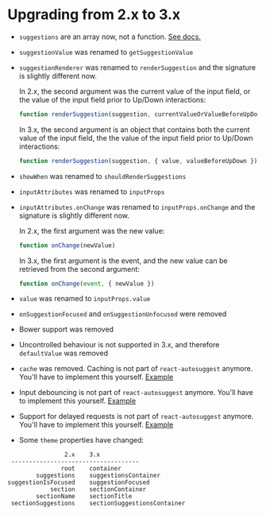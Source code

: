 # Upgrading from 2.x to 3.x

* `suggestions` are an array now, not a function. [See docs.](https://github.com/moroshko/react-autosuggest/blob/master/README.md#suggestionsProp)
* `suggestionValue` was renamed to `getSuggestionValue`
* `suggestionRenderer` was renamed to `renderSuggestion` and the signature is slightly
  different now.

  In 2.x, the second argument was the current value of the input field, or the
  value of the input field prior to Up/Down interactions:

  ```js
  function renderSuggestion(suggestion, currentValueOrValueBeforeUpDown)
  ```

  In 3.x, the second argument is an object that contains both the current value
  of the input field, the the value of the input field prior to Up/Down interactions:

  ```js
  function renderSuggestion(suggestion, { value, valueBeforeUpDown })
  ```
* `showWhen` was renamed to `shouldRenderSuggestions`
* `inputAttributes` was renamed to `inputProps`
* `inputAttributes.onChange` was renamed to `inputProps.onChange` and the signature is
  slightly different now.

  In 2.x, the first argument was the new value:

  ```js
  function onChange(newValue)
  ```

  In 3.x, the first argument is the event, and the new value can be retrieved
  from the second argument:

  ```js
  function onChange(event, { newValue })
  ```
* `value` was renamed to `inputProps.value`
* `onSuggestionFocused` and `onSuggestionUnfocused` were removed
* Bower support was removed
* Uncontrolled behaviour is not supported in 3.x, and therefore `defaultValue` was removed
* `cache` was removed. Caching is not part of `react-autosuggest` anymore. You'll have to implement this yourself. [Example](http://codepen.io/moroshko/pen/JGEmeX)
* Input debouncing is not part of `react-autosuggest` anymore. You'll have to implement this yourself. [Example](http://codepen.io/moroshko/pen/KVaGJE)
* Support for delayed requests is not part of `react-autosuggest` anymore. You'll have to implement this yourself. [Example](http://codepen.io/moroshko/pen/EPZpev)
* Some `theme` properties have changed:

```
                2.x    3.x
 ------------------------------------
               root    container
        suggestions    suggestionsContainer
suggestionIsFocused    suggestionFocused
            section    sectionContainer
        sectionName    sectionTitle
 sectionSuggestions    sectionSuggestionsContainer
```
